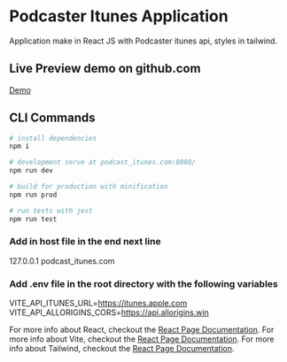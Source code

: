 # Podcaster Itunes Application
Application make in React JS with Podcaster itunes api, styles in tailwind.

## Live Preview demo on github.com
[Demo](https://hbened01.github.io/podcast_itunes/)

## CLI Commands

```bash
# install dependencies
npm i

# development serve at podcast_itunes.com:8080/
npm run dev

# build for production with minification
npm run prod

# run tests with jest
npm run test
```

### Add in host file in the end next line
127.0.0.1     podcast_itunes.com

### Add .env file in the root directory with the following variables
VITE_API_ITUNES_URL=https://itunes.apple.com
VITE_API_ALLORIGINS_CORS=https://api.allorigins.win

For more info about React, checkout the [React Page Documentation](https://beta.es.reactjs.org/).
For more info about Vite, checkout the [React Page Documentation](https://vitejs.dev/guide/).
For more info about Tailwind, checkout the [React Page Documentation](https://tailwindcss.com/docs/installation/).
